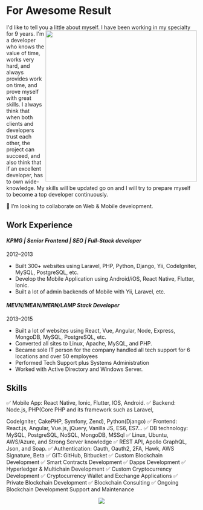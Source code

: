 

# For Awesome Result

I'd like to tell you a little about myself. <a href="#">
<img align="right" width="400" src="https://res.cloudinary.com/practicaldev/image/fetch/s--sNXjzc6P--/c_limit%2Cf_auto%2Cfl_progressive%2Cq_66%2Cw_880/https://media1.tenor.com/images/0c34272909ee2a4db5606a014082312b/tenor.gif%3Fitemid%3D15828752" />
</a> I have been working in my specialty for 9 years.
I'm a developer who knows the value of time, works very hard, and always provides work on time, and prove myself with great skills. I always think that when both clients and developers trust each other, the project can succeed, and also think that if an excellent developer, has to own wide-knowledge.
My skills will be updated go on and I will try to prepare myself to become a top developer continuously. 


👯 I’m looking to collaborate on Web & Mobile development.

## Work Experience
#### *KPMG | Senior Frontend | SEO | Full-Stack developer*
2012–2013
- Built 300+ websites using Laravel, PHP, Python, Django, Yii, CodeIgniter, MySQL, PostgreSQL, etc.
- Develop the Mobile Application using Android/iOS, React Native, Flutter, Ionic.
- Built a lot of admin backends of Mobile with Yii, Laravel, etc.

#### *MEVN/MEAN/MERN/LAMP Stack Developer*
2013–2015
- Built a lot of websites using React, Vue, Angular, Node, Express, MongoDB, MySQL, PostgreSQL, etc.
- Converted all sites to Linux, Apache, MySQL, and PHP.
- Became sole IT person for the company handled all tech support for 6 locations and over 50 employees
- Performed Tech Support plus Systems Administration
- Worked with Active Directory and Windows Server.

## Skills
✅ Mobile App: React Native, Ionic, Flutter, IOS, Android.
✅ Backend: Node.js, PHP(Core PHP and its framework such as Laravel,

CodeIgniter, CakePHP, Symfony, Zend), Python(Django)
✅ Frontend: React.js, Angular, Vue.js, jQuery, Vanilla JS, ES6, ES7...
✅ DB technology: MySQL, PostgreSQL, NoSQL, MongoDB, MSSql
✅ Linux, Ubuntu, AWS/Azure, and Strong Server knowledge
✅ REST API, Apollo GraphQL, Json, and Soap.
✅ Authentication: Oauth, Oauth2, 2FA, Hawk, AWS Signature, Beta
✅ GIT: GitHub, Bitbucket
✅ Custom Blockchain Development 
✅ Smart Contracts Development 
✅ Dapps Development 
✅ Hyperledger & Multichain Development
✅ Custom Cryptocurrency Development
✅ Cryptocurrency Wallet and Exchange Applications 
✅ Private Blockchain Development 
✅ Blockchain Consulting 
✅ Ongoing Blockchain Development Support and Maintenance 


<p align="center">
<img src="https://res.cloudinary.com/practicaldev/image/fetch/s--hjico-IG--/c_limit%2Cf_auto%2Cfl_progressive%2Cq_auto%2Cw_880/https://github-readme-streak-stats.herokuapp.com/%3Fuser%3DNaereen%26theme%3Dblue-green" />
</p>
